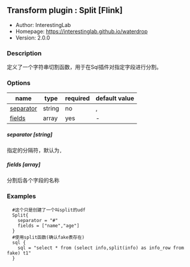 ## Transform plugin : Split [Flink]

* Author: InterestingLab
* Homepage: https://interestinglab.github.io/waterdrop
* Version: 2.0.0

### Description
定义了一个字符串切割函数，用于在Sql插件对指定字段进行分割。

### Options
| name | type | required | default value |
| --- | --- | --- | --- |
| [separator](#separator-string) | string | no | , |
| [fields](#fields-array) | array | yes | - |


##### separator [string]

指定的分隔符，默认为`,`

##### fields [array]

分割后各个字段的名称

### Examples

```
  #这个只是创建了一个叫split的udf
  Split{
    separator = "#"
    fields = ["name","age"]
  }
  #使用split函数(确认fake表存在)
  sql {
    sql = "select * from (select info,split(info) as info_row from fake) t1"
  }
```
